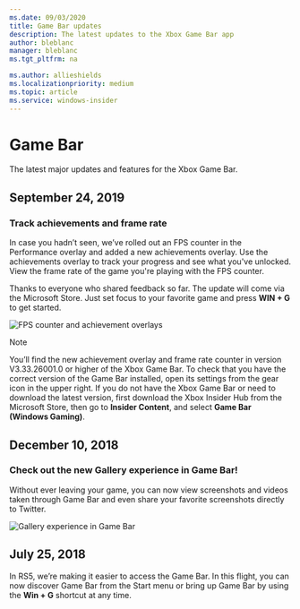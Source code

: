 ```yaml
---
ms.date: 09/03/2020
title: Game Bar updates
description: The latest updates to the Xbox Game Bar app
author: bleblanc
manager: bleblanc
ms.tgt_pltfrm: na

ms.author: allieshields
ms.localizationpriority: medium
ms.topic: article
ms.service: windows-insider
---
```


# Game Bar

The latest major updates and features for the Xbox Game Bar.

## September 24, 2019

### Track achievements and frame rate 
In case you hadn’t seen, we’ve rolled out an FPS counter in the Performance overlay and added a new achievements overlay. Use the achievements overlay to track your progress and see what you've unlocked. View the frame rate of the game you're playing with the FPS counter. 

Thanks to everyone who shared feedback so far. The update will come via the Microsoft Store. Just set focus to your favorite game and press **WIN + G** to get started.

![FPS counter and achievement overlays](images/18990-1.jpg)

> [!NOTE]
> You’ll find the new achievement overlay and frame rate counter in version V3.33.26001.0 or higher of the Xbox Game Bar. To check that you have the correct version of the Game Bar installed, open its settings from the gear icon in the upper right. If you do not have the Xbox Game Bar or need to download the latest version, first download the Xbox Insider Hub from the Microsoft Store, then go to **Insider Content**, and select **Game Bar (Windows Gaming)**. 


## December 10, 2018

### Check out the new Gallery experience in Game Bar! 
Without ever leaving your game, you can now view screenshots and videos taken through Game Bar and even share your favorite screenshots directly to Twitter. 

![Gallery experience in Game Bar](images/game_bar.png)

## July 25, 2018

In RS5, we’re making it easier to access the Game Bar. In this flight, you can now discover Game Bar from the Start menu or bring up Game Bar by using the **Win + G** shortcut at any time.

